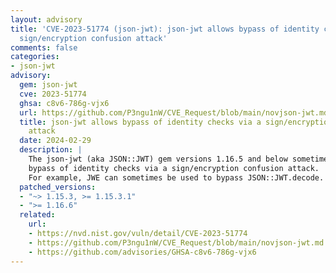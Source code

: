 ```yaml
---
layout: advisory
title: 'CVE-2023-51774 (json-jwt): json-jwt allows bypass of identity checks via a
  sign/encryption confusion attack'
comments: false
categories:
- json-jwt
advisory:
  gem: json-jwt
  cve: 2023-51774
  ghsa: c8v6-786g-vjx6
  url: https://github.com/P3ngu1nW/CVE_Request/blob/main/novjson-jwt.md
  title: json-jwt allows bypass of identity checks via a sign/encryption confusion
    attack
  date: 2024-02-29
  description: |
    The json-jwt (aka JSON::JWT) gem versions 1.16.5 and below sometimes allows
    bypass of identity checks via a sign/encryption confusion attack.
    For example, JWE can sometimes be used to bypass JSON::JWT.decode.
  patched_versions:
  - "~> 1.15.3, >= 1.15.3.1"
  - ">= 1.16.6"
  related:
    url:
    - https://nvd.nist.gov/vuln/detail/CVE-2023-51774
    - https://github.com/P3ngu1nW/CVE_Request/blob/main/novjson-jwt.md
    - https://github.com/advisories/GHSA-c8v6-786g-vjx6
---
```

